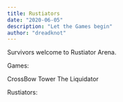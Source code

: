 ```yaml
---
title: Rustiators
date: "2020-06-05"
description: "Let the Games begin"
author: "dreadknot"
---
```



Survivors welcome to Rustiator Arena.

Games:

CrossBow Tower
The Liquidator

Rustiators:

